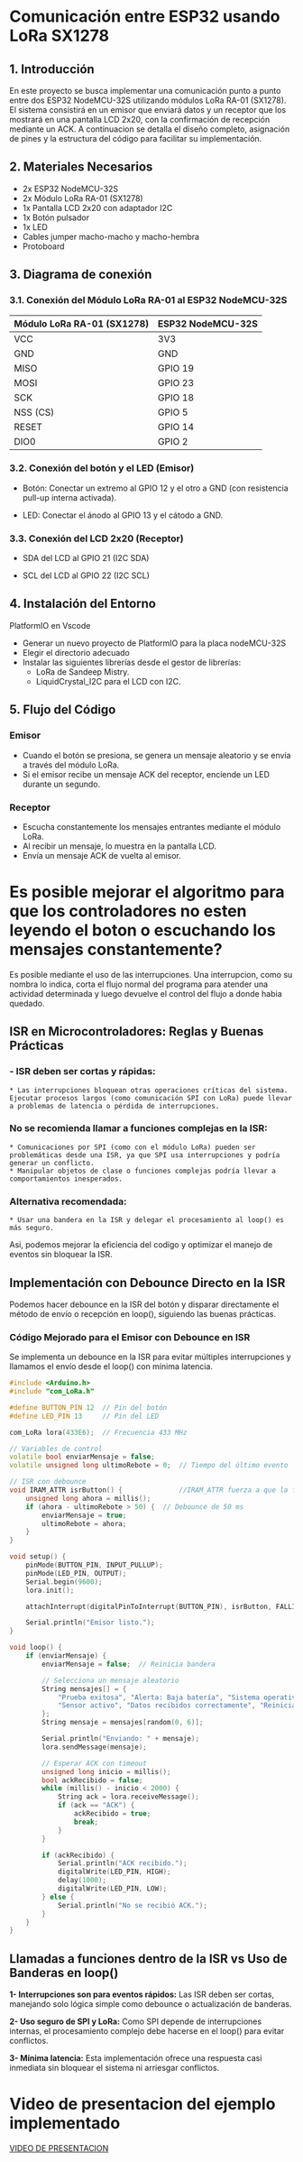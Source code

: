 # Comunicación entre ESP32 usando LoRa SX1278
## 1. Introducción
En este proyecto se busca implementar una comunicación punto a punto entre dos ESP32 NodeMCU-32S utilizando módulos LoRa RA-01 (SX1278). El sistema consistirá en un emisor que enviará datos y un receptor que los mostrará en una pantalla LCD 2x20, con la confirmación de recepción mediante un ACK. A continuacion se detalla el diseño completo, asignación de pines y la estructura del código para facilitar su implementación.

## 2. Materiales Necesarios
- 2x ESP32 NodeMCU-32S
- 2x Módulo LoRa RA-01 (SX1278)
- 1x Pantalla LCD 2x20 con adaptador I2C
- 1x Botón pulsador
- 1x LED
- Cables jumper macho-macho y macho-hembra
- Protoboard  

## 3. Diagrama de conexión
### 3.1. Conexión del Módulo LoRa RA-01 al ESP32 NodeMCU-32S
|Módulo LoRa RA-01 (SX1278)|ESP32 NodeMCU-32S|  
|:-------|:------|
|VCC |3V3|  
|GND |GND|  
|MISO |GPIO 19|
|MOSI|GPIO 23| 
|SCK|GPIO 18|
|NSS (CS)|GPIO 5|
|RESET|GPIO 14|
|DIO0|GPIO 2|

### 3.2. Conexión del botón y el LED (Emisor)
* Botón: Conectar un extremo al GPIO 12 y el otro a GND (con resistencia pull-up interna activada).  

* LED: Conectar el ánodo al GPIO 13 y el cátodo a GND.  

### 3.3. Conexión del LCD 2x20 (Receptor)
* SDA del LCD al GPIO 21 (I2C SDA)  

* SCL del LCD al GPIO 22 (I2C SCL)  

## 4. Instalación del Entorno
PlatformIO en Vscode

* Generar un nuevo proyecto de PlatformIO para la placa nodeMCU-32S
* Elegir el directorio adecuado   
* Instalar las siguientes librerías desde el gestor de librerías:
    - LoRa de Sandeep Mistry.
    - LiquidCrystal_I2C para el LCD con I2C.  

## 5. Flujo del Código  

### Emisor  

* Cuando el botón se presiona, se genera un mensaje aleatorio y se envía a través del módulo LoRa.
* Si el emisor recibe un mensaje ACK del receptor, enciende un LED durante un segundo.  

### Receptor
* Escucha constantemente los mensajes entrantes mediante el módulo LoRa.
* Al recibir un mensaje, lo muestra en la pantalla LCD.
* Envía un mensaje ACK de vuelta al emisor.

# Es posible mejorar el algoritmo para que los controladores no esten leyendo el boton o escuchando los mensajes constantemente?  
Es posible mediante el uso de las interrupciones. 
Una interrupcion, como su nombra lo indica, corta el flujo normal del programa para atender una actividad determinada y luego devuelve el control del flujo a donde habia quedado.   

## ISR en Microcontroladores: Reglas y Buenas Prácticas
### - ISR deben ser cortas y rápidas:
    * Las interrupciones bloquean otras operaciones críticas del sistema. Ejecutar procesos largos (como comunicación SPI con LoRa) puede llevar a problemas de latencia o pérdida de interrupciones.  

### No se recomienda llamar a funciones complejas en la ISR:
    * Comunicaciones por SPI (como con el módulo LoRa) pueden ser problemáticas desde una ISR, ya que SPI usa interrupciones y podría generar un conflicto.
    * Manipular objetos de clase o funciones complejas podría llevar a comportamientos inesperados.  

### Alternativa recomendada:
    * Usar una bandera en la ISR y delegar el procesamiento al loop() es más seguro.  

Asi, podemos mejorar la eficiencia del codigo y optimizar el manejo de eventos sin bloquear la ISR.  

## Implementación con Debounce Directo en la ISR
Podemos hacer debounce en la ISR del botón y disparar directamente el método de envío o recepción en loop(), siguiendo las buenas prácticas.

### Código Mejorado para el Emisor con Debounce en ISR

Se implementa un debounce en la ISR para evitar múltiples interrupciones y llamamos el envío desde el loop() con mínima latencia.

```cpp
#include <Arduino.h>
#include "com_LoRa.h"

#define BUTTON_PIN 12  // Pin del botón
#define LED_PIN 13     // Pin del LED

com_LoRa lora(433E6);  // Frecuencia 433 MHz

// Variables de control
volatile bool enviarMensaje = false;
volatile unsigned long ultimoRebote = 0;  // Tiempo del último evento

// ISR con debounce
void IRAM_ATTR isrButton() {              //IRAM_ATTR fuerza a que la funcion se guarde en la memoria RAM 
    unsigned long ahora = millis();
    if (ahora - ultimoRebote > 50) {  // Debounce de 50 ms
        enviarMensaje = true;
        ultimoRebote = ahora;
    }
}

void setup() {
    pinMode(BUTTON_PIN, INPUT_PULLUP);
    pinMode(LED_PIN, OUTPUT);
    Serial.begin(9600);
    lora.init();

    attachInterrupt(digitalPinToInterrupt(BUTTON_PIN), isrButton, FALLING);

    Serial.println("Emisor listo.");
}

void loop() {
    if (enviarMensaje) {
        enviarMensaje = false;  // Reinicia bandera

        // Selecciona un mensaje aleatorio
        String mensajes[] = {
            "Prueba exitosa", "Alerta: Baja batería", "Sistema operativo estable",
            "Sensor activo", "Datos recibidos correctamente", "Reiniciar sistema"
        };
        String mensaje = mensajes[random(0, 6)];

        Serial.println("Enviando: " + mensaje);
        lora.sendMessage(mensaje);

        // Esperar ACK con timeout
        unsigned long inicio = millis();
        bool ackRecibido = false;
        while (millis() - inicio < 2000) {
            String ack = lora.receiveMessage();
            if (ack == "ACK") {
                ackRecibido = true;
                break;
            }
        }

        if (ackRecibido) {
            Serial.println("ACK recibido.");
            digitalWrite(LED_PIN, HIGH);
            delay(1000);
            digitalWrite(LED_PIN, LOW);
        } else {
            Serial.println("No se recibió ACK.");
        }
    }
}
```  
## Llamadas a funciones dentro de la ISR vs Uso de Banderas en loop()
**1- Interrupciones son para eventos rápidos:** Las ISR deben ser cortas, manejando solo lógica simple como debounce o actualización de banderas.  

**2- Uso seguro de SPI y LoRa:** Como SPI depende de interrupciones internas, el procesamiento complejo debe hacerse en el loop() para evitar conflictos.  

**3- Mínima latencia:** Esta implementación ofrece una respuesta casi inmediata sin bloquear el sistema ni arriesgar conflictos.  
  
# **Video de presentacion del ejemplo implementado**  

[VIDEO DE PRESENTACION](https://youtu.be/E_M0U7rgpyw?feature=shared)
